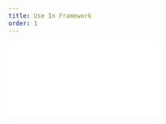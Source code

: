 ```yaml
---
title: Use In Framework
order: 1
---
```


<embed src="@/docs/manual/extra-topics/use-in-framework.zh.md"></embed>
